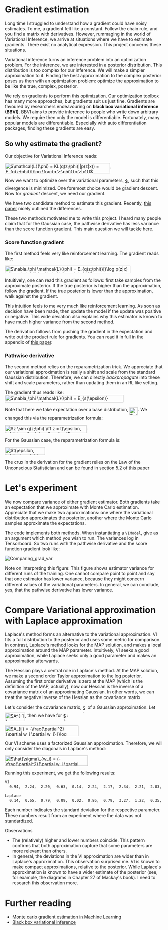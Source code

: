 # Gradient estimation

Long time I struggled to understand how a gradient could have noisy estimates. To me, a gradient felt like a constant. Follow the chain rule, and you find a matrix with derivatives. However, rummaging in the world of Variational Inference, we arrive at situations where we have to estimate gradients. There exist no analytical expression. This project concerns these situations.

Variational inference turns an inference problem into an optimization problem. For the inference, we are interested in a posterior distribution. This distribution is too complex for our inference. We will make a simpler approximation to it. Finding the best approximation to the complex posterior poses us then with an optimization problem: optimize the approximation to be like the true, complex, posterior.

We rely on gradients to perform this optimization. Our optimization toolbox has many more approaches, but gradients suit us just fine. Gradients are favoured by researchers endeavouring on __black box variational inference (BBVI)__. BBVI aims to provide inference to people who write down arbitrary models. We require then only the model is differentiable. Fortunately, many popular models are differentiable. Especially with auto differentiation packages, finding these gradients are easy. 

## So why estimate the gradient?

Our objective for Variational Inference reads:

<img alt="$\mathcal{L}(\phi) = KL(q(z;\phi)||p(z|x)) = E_{q(z;\phi)}[\log \frac{q(z;\phi)}{p(z|x)}]$" src="https://github.com/robromijnders/bbvi/blob/master/svgs/6d5711c7397a215de3ae45da6c05be98.svg" align="middle" width="335.819055pt" height="33.20559pt"/>.

Now we want to optimize over the variational parameters, <img alt="$\phi$" src="https://github.com/robromijnders/bbvi/blob/master/svgs/f50853d41be7d55874e952eb0d80c53e.svg?raw=true" align="middle" width="9.794565000000006pt" height="22.831379999999992pt"/>, such that this divergence is minimized. One foremost choice would be gradient descent. Now for _gradient_ descent, we need our gradient. 

We have two candidate method to estimate this gradient. Recently, [this paper](https://arxiv.org/abs/1906.10652) nicely outlined the differences. 

These two methods motivated me to write this project. I heard many people claim that for the Gaussian case, the pathwise derivative has less variance than the score function gradient. This main question we will tackle here.

### Score function gradient
The first method feels very like reinforcement learning. The gradient reads like:

<img alt="$\nabla_\phi \mathcal{L}(\phi) = E_{q(z;\phi)}[(\log p(z|x) - \log q(z;\phi)) \nabla_\phi \log q(z;\phi)]$" src="https://github.com/robromijnders/bbvi/blob/master/svgs/e970fdc2b4c7142da05d459d42901687.svg?raw=true" align="middle" width="401.145855pt" height="24.65759999999998pt"/>

Intuitively, one can read this gradient as follows: first take samples from the approximate posterior. If the true posterior is higher than the approximation, follow the gradient. If the true posterior is lower than the approximation, walk against the gradient. 

This intuition feels to me very much like reinforcement learning. As soon as decision have been made, then update the model if the update was positive or negative. This wide deviation also explains why this estimator is known to have much higher variance from the second method.

The derivation follows from pushing the gradient in the expectation and write out the product rule for gradients. You can read it in full in the appendix of [this paper](https://arxiv.org/pdf/1401.0118.pdf).

### Pathwise derivative
The second method relies on the reparametrization trick. We appreciate that our variational approximation is really a shift and scale from the standard Gaussian distribution. Therefore, we can directly _backpropagate_ into these shift and scale parameters, rather than updating them in an RL like setting. 

The gradient thus reads like:
<img alt="$\nabla_\phi \mathcal{L}(\phi) = E_{s(\epsilon)}[\nabla_z(\log p(z|x) - \log q(z;\phi)) \nabla_\phi t(\epsilon, \phi)]$" src="https://github.com/robromijnders/bbvi/blob/master/svgs/324242f7b0e39ada3a5a6d1e4073391b.svg?raw=true" align="middle" width="378.887355pt" height="24.65759999999998pt"/>

Note that here we take expectation over a base distribution, <img alt="$s(\epsilon)$" src="https://github.com/robromijnders/bbvi/blob/master/svgs/af8653192af20922eafa84d4dd90157c.svg?raw=true" align="middle" width="27.16329pt" height="24.65759999999998pt"/>. We changed this via the reparametrization formula: 

<img alt="$z \sim q(z;\phi) \iff z = t(\epsilon, \phi), \epsilon \sim s(\epsilon)$" src="https://github.com/robromijnders/bbvi/blob/master/svgs/53e9d59ace20ff314129e59eab4ceca9.svg?raw=true" align="middle" width="260.70775499999996pt" height="24.65759999999998pt"/>. 

For the Gaussian case, the reparametrization formula is:

<img alt="$t(\epsilon, \phi) = \mu_\phi + \sigma_\phi \epsilon$" src="https://github.com/robromijnders/bbvi/blob/master/svgs/068132f12e9888249ce7735dc395dd2c.svg?raw=true" align="middle" width="127.92565499999999pt" height="24.65759999999998pt"/>

The crux in the derivation for the gradient relies on the Law of the Unconscious Statistician and can be found in section 5.2 of [this paper](https://arxiv.org/abs/1906.10652)

# Let's experiment
We now compare variance of either gradient estimator. Both gradients take an expectation that we approximate with Monte Carlo estimation. Appreciate that we make two approximations: one where the variational distribution approximates the posterior, another where the Monte Carlo samples approximate the expectations. 

The code implements both methods. When instantiating a `VIModel`, give as an argument which method you wish to run. The variances log in Tensorboard. So two runs with the pathwise derivative and the score function gradient look like:

![Comparing_grad_var](/home/rob/Dropbox/ml_projects/bbvi/bbvi/im/compare_var_grad.png)

Note on interpreting this figure: This figure shows estimator variance for different runs of the training. One cannot compare point to point and say that one estimator has lower variance, because they might concern different values of the variational parameters. In general, we can conclude, yes, that the pathwise derivative has lower variance.

# Compare Variational approximation with Laplace approximation
Laplace's method forms an alternative to the variational approximation. VI fits a full distribution to the posterior and uses some metric for comparison. In contrast, Laplace's method looks for the MAP solution, and makes a local approximation around the MAP parameter. Intuitively, VI seeks a good approximation, while Laplace seeks only a good parameter and makes an approximation afterwards.

The Hessian plays a central role in Laplace's method. At the MAP solution, we make a second order Taylor approximation to the log posterior. Assuming the first order derivative is zero at the MAP (which is the definition of the MAP, actually), now our Hessian is the inverse of a covariance matrix of an approximating Gaussian. In other words, we can treat the negative inverse of the Hessian as the covariance matrix. 

Let's consider the covariance matrix, <img alt="$\Sigma$" src="https://github.com/robromijnders/bbvi/blob/master/svgs/813cd865c037c89fcdc609b25c465a05.svg?raw=true" align="middle" width="11.872245000000005pt" height="22.46574pt"/> of a Gaussian approximation. Let <img alt="$A^{-1} = \Sigma$" src="https://github.com/robromijnders/bbvi/blob/master/svgs/b7837d91b9f3877b36d9fb64147106b9.svg?raw=true" align="middle" width="63.767055pt" height="26.76201000000001pt"/>, then we have for <img alt="$A$" src="https://github.com/robromijnders/bbvi/blob/master/svgs/53d147e7f3fe6e47ee05b88b166bd3f6.svg?raw=true" align="middle" width="12.328800000000005pt" height="22.46574pt"/>:

<img alt="$A_{ij} = -\frac{\partial^2}{\partial w_i \partial w_j} [\log p(w|D) |_{w=w^*}]$" src="https://github.com/robromijnders/bbvi/blob/master/svgs/d6da1f63fc35b80e149691216126061c.svg?raw=true" align="middle" width="235.37200499999997pt" height="33.459689999999995pt"/>

Our VI scheme uses a factorized Gaussian approximation. Therefore, we will only consider the diagonals in Laplace's method:    

<img alt="$\hat{\sigma}_{w_i} = (-\frac{\partial^2}{\partial w_i \partial w_i} [\log p(w|D) |_{w=w^*}])^{-1}$" src="https://github.com/robromijnders/bbvi/blob/master/svgs/1248b9314519f957ef286f75b23427a0.svg?raw=true" align="middle" width="265.07695499999994pt" height="33.459689999999995pt"/>

Running this experiment, we get the following results: 
```bash
VI
  0.94,  2.24,  2.20,  0.63,  0.14,  2.24,  2.17,  2.34,  2.21,  2.03,  2.23,  2.10,  0.02,  2.27

Laplace
  0.14,  0.65,  0.79,  0.09,  0.02,  0.86,  0.79,  3.27,  1.22,  0.35,  1.87,  0.77,  0.00,  1.79

```

Each number indicates the standard deviation for the respective parameter. These numbers result from an experiment where the data was not standardized. 

Observations

  * The (relatively) higher and lower numbers coincide. This pattern confirms that both approximation capture that some parameters are more relevant than others.
  * In general, the deviations in the VI approximation are wider than in Laplace's approximation. This observation surprised me. VI is known to make compact approximations, relative to the posterior. While Laplace's approximation is known to have a wider estimate of the posterior (see, for example, the diagrams in Chapter 27 of Mackay's book). I need to research this observation more.
  
  
# Further reading

  * [Monte carlo gradient estimation in Machine Learning](https://arxiv.org/abs/1906.10652)
  * [Black box variational inference](https://arxiv.org/pdf/1401.0118.pdf)